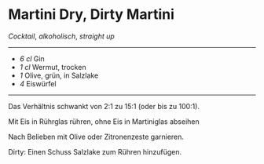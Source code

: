 # Martini Dry, Dirty Martini

*Cocktail*, *alkoholisch*, *straight up*

---

- *6 cl* Gin
- *1 cl* Wermut, trocken
- *1* Olive, grün, in Salzlake
- *4* Eiswürfel

---

Das Verhältnis schwankt von 2:1 zu 15:1 (oder bis zu 100:1).

Mit Eis in Rührglas rühren, ohne Eis in Martiniglas abseihen

Nach Belieben mit Olive oder Zitronenzeste garnieren.

Dirty: Einen Schuss Salzlake zum Rühren hinzufügen.

